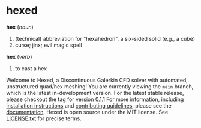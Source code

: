 # hexed

__hex__ (_noun_)
1. (technical) abbreviation for "hexahedron", a six-sided solid (e.g., a cube)
2. curse; jinx; evil magic spell

__hex__  (_verb_)
1. to cast a hex

Welcome to Hexed, a Discontinuous Galerkin CFD solver with automated, unstructured quad/hex meshing!
You are currently viewing the `main` branch, which is the latest in-development version.
For the latest stable release, please checkout the tag for [version 0.1.1](https://github.com/ARTLab-GT/hexed/releases/tag/v0.1.1)
For more information, including [installation instructions](https://artlab-gt.github.io/pages/ARTLab-GT/hexed/installation.html)
and [contributing guidelines](https://artlab-gt.github.io/pages/ARTLab-GT/hexed/contributing.html),
please see the [documentation](https://artlab-gt.github.io/pages/ARTLab-GT/hexed/).
Hexed is open source under the MIT license.
See [LICENSE.txt](LICENSE.txt) for precise terms.
